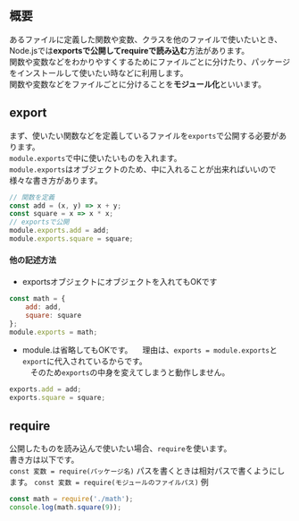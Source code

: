 ## 概要
あるファイルに定義した関数や変数、クラスを他のファイルで使いたいとき、Node.jsでは**exportsで公開してrequireで読み込む**方法があります。  
関数や変数などをわかりやすくするためにファイルごとに分けたり、パッケージをインストールして使いたい時などに利用します。  
関数や変数などをファイルごとに分けることを**モジュール化**といいます。

## export
まず、使いたい関数などを定義しているファイルを`exports`で公開する必要があります。  
`module.exports`で中に使いたいものを入れます。  
`module.exports`はオブジェクトのため、中に入れることが出来ればいいので様々な書き方があります。
```javascript:math.js
// 関数を定義
const add = (x, y) => x + y;
const square = x => x * x;
// exportsで公開
module.exports.add = add;
module.exports.square = square;
```
#### 他の記述方法
- exportsオブジェクトにオブジェクトを入れてもOKです
```javascript
const math = {
    add: add,
    square: square
};
module.exports = math;
```
- module.は省略してもOKです。
　理由は、`exports = module.exports`と`export`に代入されているからです。  
　そのため`exports`の中身を変えてしまうと動作しません。
```javascript
exports.add = add;
exports.square = square;
```

## require
公開したものを読み込んで使いたい場合、`require`を使います。  
書き方は以下です。  
`const 変数 = require(パッケージ名)`
パスを書くときは相対パスで書くようにします。
`const 変数 = require(モジュールのファイルパス)`
例
```javascript
const math = require('./math');
console.log(math.square(9));
```

